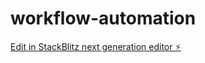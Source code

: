 # workflow-automation

[Edit in StackBlitz next generation editor ⚡️](https://stackblitz.com/~/github.com/BossiaCI/workflow-automation)